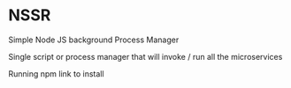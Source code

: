 # NSSR
Simple Node JS background Process Manager


Single script or process manager that will invoke / run all the microservices

Running npm link to install
